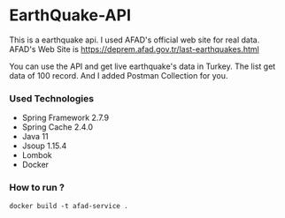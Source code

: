 # EarthQuake-API

This is a earthquake api. I used AFAD's official web site for real data. AFAD's Web Site is https://deprem.afad.gov.tr/last-earthquakes.html

You can use the API and get live earthquake's data in Turkey. The list get data of 100 record. And I added Postman Collection for you. 

### Used Technologies

* Spring Framework 2.7.9
* Spring Cache 2.4.0
* Java 11
* Jsoup 1.15.4
* Lombok
* Docker

### How to run ?
```console
docker build -t afad-service .

```
 
